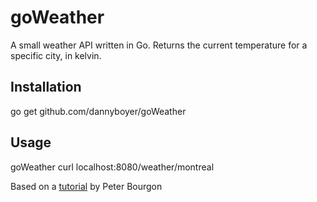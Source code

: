 # goWeather

A small weather API written in Go.
Returns the current temperature for a specific city, in kelvin.

## Installation

go get github.com/dannyboyer/goWeather

## Usage

goWeather
curl localhost:8080/weather/montreal

Based on a [tutorial](http://howistart.org/posts/go/1) by Peter Bourgon

